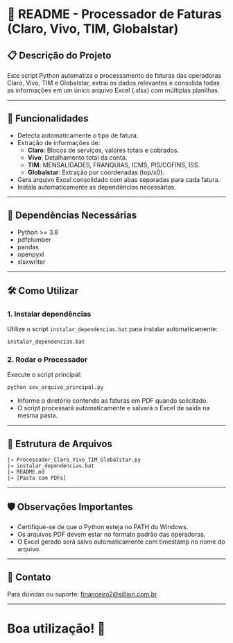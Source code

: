 # 📄 README - Processador de Faturas (Claro, Vivo, TIM, Globalstar)

## 📋 Descrição do Projeto
Este script Python automatiza o processamento de faturas das operadoras Claro, Vivo, TIM e Globalstar, extrai os dados relevantes e consolida todas as informações em um único arquivo Excel (.xlsx) com múltiplas planilhas.

---

## 🚀 Funcionalidades
- Detecta automaticamente o tipo de fatura.
- Extração de informações de:
  - **Claro**: Blocos de serviços, valores totais e cobrados.
  - **Vivo**: Detalhamento total da conta.
  - **TIM**: MENSALIDADES, FRANQUIAS, ICMS, PIS/COFINS, ISS.
  - **Globalstar**: Extração por coordenadas (top/x0).
- Gera arquivo Excel consolidado com abas separadas para cada fatura.
- Instala automaticamente as dependências necessárias.

---

## 🧩 Dependências Necessárias
- Python >= 3.8
- pdfplumber
- pandas
- openpyxl
- xlsxwriter

---

## 🛠 Como Utilizar

### 1. Instalar dependências
Utilize o script `instalar_dependencias.bat` para instalar automaticamente:

```bash
instalar_dependencias.bat
```

### 2. Rodar o Processador
Execute o script principal:

```bash
python seu_arquivo_principal.py
```

- Informe o diretório contendo as faturas em PDF quando solicitado.
- O script processará automaticamente e salvará o Excel de saída na mesma pasta.

---

## 📂 Estrutura de Arquivos
```
|➔ Processador_Claro_Vivo_TIM_Globalstar.py
|➔ instalar_dependencias.bat
|➔ README.md
|➔ [Pasta com PDFs]
```

---

## 🛡️ Observações Importantes
- Certifique-se de que o Python esteja no PATH do Windows.
- Os arquivos PDF devem estar no formato padrão das operadoras.
- O Excel gerado será salvo automaticamente com timestamp no nome do arquivo.

---

## 🤝 Contato
Para dúvidas ou suporte: financeiro2@sillion.com.br

---

# Boa utilização! 🚀